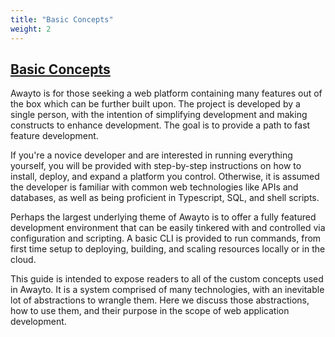 ```yaml
---
title: "Basic Concepts"
weight: 2
---
```


## [Basic Concepts](#basic-concepts)

Awayto is for those seeking a web platform containing many features out of the box which can be further built upon. The project is developed by a single person, with the intention of simplifying development and making constructs to enhance development. The goal is to provide a path to fast feature development.

If you're a novice developer and are interested in running everything yourself, you will be provided with step-by-step instructions on how to install, deploy, and expand a platform you control. Otherwise, it is assumed the developer is familiar with common web technologies like APIs and databases, as well as being proficient in Typescript, SQL, and shell scripts. 

Perhaps the largest underlying theme of Awayto is to offer a fully featured development environment that can be easily tinkered with and controlled via configuration and scripting. A basic CLI is provided to run commands, from first time setup to deploying, building, and scaling resources locally or in the cloud.

This guide is intended to expose readers to all of the custom concepts used in Awayto. It is a system comprised of many technologies, with an inevitable lot of abstractions to wrangle them. Here we discuss those abstractions, how to use them, and their purpose in the scope of web application development.